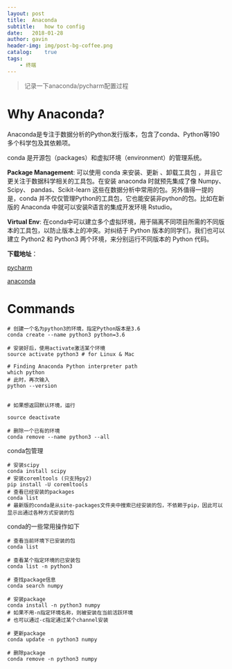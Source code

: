 ```yaml
---
layout: post
title:  Anaconda
subtitle:   how to config
date:   2018-01-28
author: gavin
header-img: img/post-bg-coffee.png
catalog:    true
tags:
    - 终端
---
```


>记录一下anaconda/pycharm配置过程

# Why Anaconda?

Anaconda是专注于数据分析的Python发行版本，包含了conda、Python等190多个科学包及其依赖项。

conda 是开源包（packages）和虚拟环境（environment）的管理系统。

**Package Management**: 可以使用 conda 来安装、更新 、卸载工具包 ，并且它更关注于数据科学相关的工具包。在安装 anaconda 时就预先集成了像 Numpy、Scipy、 pandas、Scikit-learn 这些在数据分析中常用的包。另外值得一提的是，conda 并不仅仅管理Python的工具包，它也能安装非python的包。比如在新版的 Anaconda 中就可以安装R语言的集成开发环境 Rstudio。

**Virtual Env**: 在conda中可以建立多个虚拟环境，用于隔离不同项目所需的不同版本的工具包，以防止版本上的冲突。对纠结于 Python 版本的同学们，我们也可以建立 Python2 和 Python3 两个环境，来分别运行不同版本的 Python 代码。

**下载地址**：

[pycharm](https://www.jetbrains.com/pycharm/download/#section=mac)

[anaconda](https://www.anaconda.com/download/#macos)

# Commands

```
# 创建一个名为python3的环境，指定Python版本是3.6
conda create --name python3 python=3.6

# 安装好后，使用activate激活某个环境
source activate python3 # for Linux & Mac

# Finding Anaconda Python interpreter path
which python
# 此时，再次输入
python --version


# 如果想返回默认环境，运行

source deactivate

# 删除一个已有的环境
conda remove --name python3 --all

```

conda包管理

```
# 安装scipy
conda install scipy
# 安装coremltools (只支持py2)
pip install -U coremltools
# 查看已经安装的packages
conda list
# 最新版的conda是从site-packages文件夹中搜索已经安装的包，不依赖于pip，因此可以显示出通过各种方式安装的包

```

conda的一些常用操作如下

```
# 查看当前环境下已安装的包
conda list

# 查看某个指定环境的已安装包
conda list -n python3

# 查找package信息
conda search numpy

# 安装package
conda install -n python3 numpy
# 如果不用-n指定环境名称，则被安装在当前活跃环境
# 也可以通过-c指定通过某个channel安装

# 更新package
conda update -n python3 numpy

# 删除package
conda remove -n python3 numpy

```
